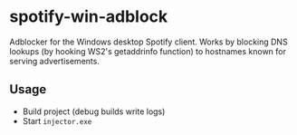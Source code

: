 # spotify-win-adblock
Adblocker for the Windows desktop Spotify client. Works by blocking DNS lookups (by hooking WS2's getaddrinfo function) to hostnames known for serving advertisements.

## Usage
 - Build project (debug builds write logs)
 - Start `injector.exe`

